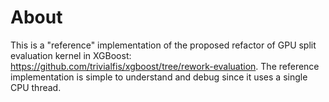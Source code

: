 
About
=====
This is a "reference" implementation of the proposed refactor of GPU split evaluation kernel in XGBoost: https://github.com/trivialfis/xgboost/tree/rework-evaluation. The reference implementation is simple to understand and debug since it uses a single CPU thread.
